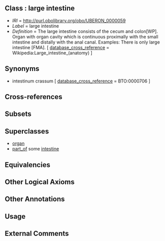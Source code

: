 
## Class : large intestine

 * *IRI* = http://purl.obolibrary.org/obo/UBERON_0000059
 * *Label* = large intestine
 * *Definition* = The large intestine consists of the cecum and colon[WP]. Organ with organ cavity which is continuous proximally with the small intestine and distally with the anal canal. Examples: There is only large intestine [FMA]. [ [database_cross_reference](../../ef/oboInOwl#hasDbXref.md) = Wikipedia:Large_intestine_(anatomy) ]

## Synonyms

 * intestinum crassum [ [database_cross_reference](../../ef/oboInOwl#hasDbXref.md) = BTO:0000706 ]

## Cross-references


## Subsets


## Superclasses

 * [organ](../../UBERON/62/UBERON_0000062.md)
 * [part_of](../../BFO/50/BFO_0000050.md) some [intestine](../../UBERON/60/UBERON_0000160.md)

## Equivalencies


## Other Logical Axioms


## Other Annotations


## Usage


## External Comments

